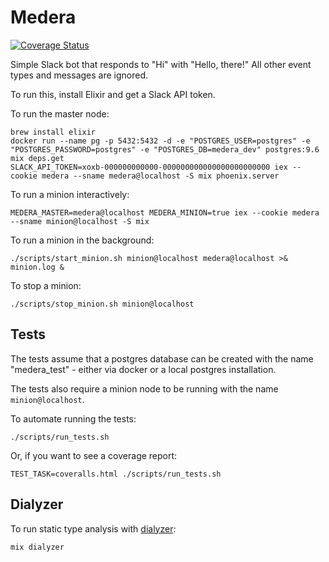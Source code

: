 # Medera

[![Coverage Status](https://coveralls.io/repos/github/585-software/medera/badge.svg?branch=master)](https://coveralls.io/github/585-software/medera?branch=master)

Simple Slack bot that responds to "Hi" with "Hello, there!"
All other event types and messages are ignored.

To run this, install Elixir and get a Slack API token.

To run the master node:

```
brew install elixir
docker run --name pg -p 5432:5432 -d -e "POSTGRES_USER=postgres" -e "POSTGRES_PASSWORD=postgres" -e "POSTGRES_DB=medera_dev" postgres:9.6
mix deps.get
SLACK_API_TOKEN=xoxb-000000000000-000000000000000000000000 iex --cookie medera --sname medera@localhost -S mix phoenix.server
```

To run a minion interactively:

```
MEDERA_MASTER=medera@localhost MEDERA_MINION=true iex --cookie medera --sname minion@localhost -S mix
```

To run a minion in the background:

```
./scripts/start_minion.sh minion@localhost medera@localhost >& minion.log &
```

To stop a minion:

```
./scripts/stop_minion.sh minion@localhost
```

## Tests

The tests assume that a postgres database can be created with the name
"medera_test" - either via docker or a local postgres installation.

The tests also require a minion node to be running with the name
`minion@localhost`.

To automate running the tests:

```
./scripts/run_tests.sh
```

Or, if you want to see a coverage report:

```
TEST_TASK=coveralls.html ./scripts/run_tests.sh
```

## Dialyzer

To run static type analysis with
[dialyzer](http://erlang.org/doc/man/dialyzer.html):

```
mix dialyzer
```

